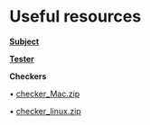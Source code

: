 # Useful resources
**<a href="https://github.com/svkhacha/push_swap/files/9738085/en.subject.pdf" target="_blank"> Subject </a>**

**<a href="https://github.com/svkhacha/push_swap/files/9738089/push_swap_tester.zip" target="_blank"> Tester </a>**


**Checkers**

• [checker_Mac.zip](https://github.com/svkhacha/push_swap/files/9738097/checker_Mac.zip)


• [checker_linux.zip](https://github.com/svkhacha/push_swap/files/9738098/checker_linux.zip)
